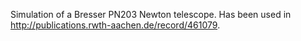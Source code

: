 Simulation of a Bresser PN203 Newton telescope. Has been used in http://publications.rwth-aachen.de/record/461079.